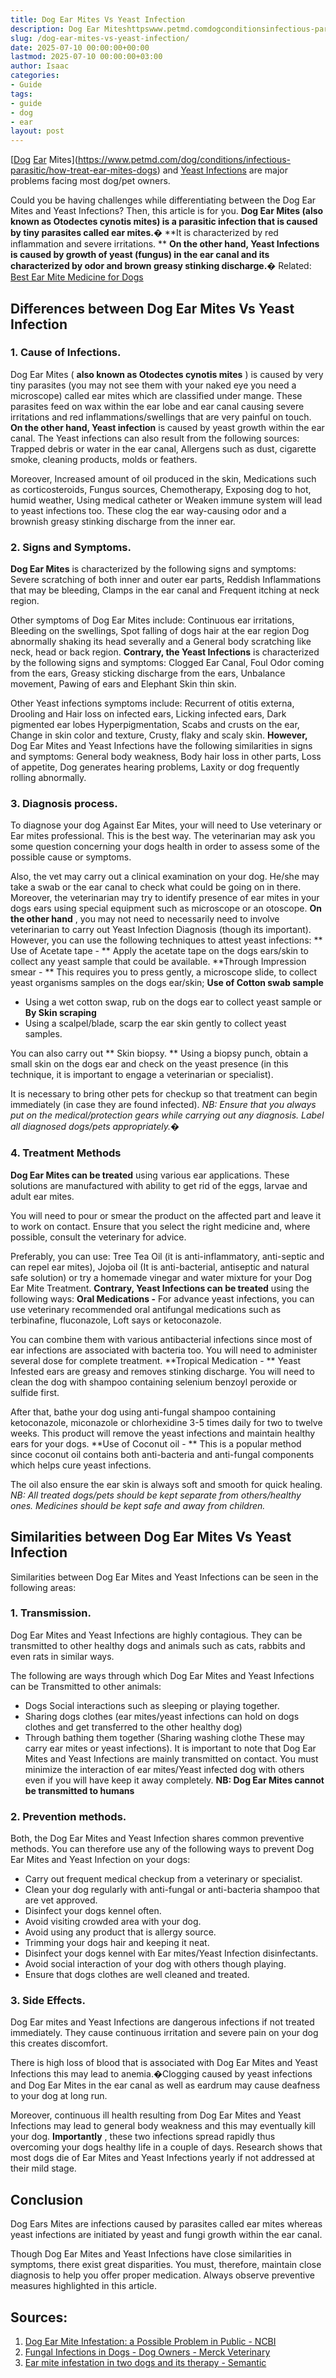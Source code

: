 ```yaml
---
title: Dog Ear Mites Vs Yeast Infection
description: Dog Ear Miteshttpswww.petmd.comdogconditionsinfectious-parasitichow-treat-ear-mites-dogs and Yeast Infections are major problems facing most dogpet owners....
slug: /dog-ear-mites-vs-yeast-infection/
date: 2025-07-10 00:00:00+00:00
lastmod: 2025-07-10 00:00:00+03:00
author: Isaac
categories:
- Guide
tags:
- guide
- dog
- ear
layout: post
---
```

[[Dog](https://pestpolicy.com/best-dog-backpack-carrier-for-hiking/) [Ear](https://pestpolicy.com/best-ear-mite-medicine-for-dogs/) Mites](https://www.petmd.com/dog/conditions/infectious-parasitic/how-treat-ear-mites-dogs)
and
[Yeast Infections](https://vcahospitals.com/know-your-pet/yeast-dermatitis-in-dogs)
are major problems facing most dog/pet owners.

Could you be having challenges while differentiating between the Dog Ear Mites and Yeast Infections? Then, this article is for you.
**Dog Ear Mites (also known as Otodectes cynotis mites) is a parasitic infection that is caused by tiny parasites called ear mites.�**
**It is characterized by red inflammation and severe irritations. **
**On the other hand, Yeast Infections is caused by growth of yeast (fungus) in the ear canal and its characterized by odor and brown greasy stinking discharge.�**
Related:
[Best Ear Mite Medicine for Dogs](https://pestpolicy.com/best-ear-mite-medicine-for-dogs/)
## Differences between Dog Ear Mites Vs Yeast Infection
### 1. Cause of Infections.
Dog Ear Mites (
**also known as Otodectes cynotis mites**
) is caused by very tiny parasites (you may not see them with your naked eye  you need a microscope) called ear mites which are classified under mange. These parasites feed on wax within the ear lobe and ear canal causing severe irritations and red inflammations/swellings that are very painful on touch.
**On the other hand, Yeast infection**
is caused by yeast growth within the ear canal. The Yeast infections can also result from the following sources: Trapped debris or water in the ear canal, Allergens such as dust, cigarette smoke, cleaning products, molds or feathers.

Moreover, Increased amount of oil produced in the skin, Medications such as corticosteroids, Fungus sources, Chemotherapy, Exposing dog to hot, humid weather, Using medical catheter or Weaken immune system will lead to yeast infections too. These clog the ear way-causing odor and a brownish greasy stinking discharge from the inner ear.
### 2. Signs and Symptoms.
**Dog Ear Mites**
is characterized by the following signs and symptoms: Severe scratching of both inner and outer ear parts, Reddish Inflammations that may be bleeding, Clamps in the ear canal and Frequent itching at neck region.

Other symptoms of Dog Ear Mites include: Continuous ear irritations, Bleeding on the swellings, Spot falling of dogs hair at the ear region Dog abnormally shaking its head severally and a General body scratching like neck, head or back region.
**Contrary, the Yeast Infections**
is characterized by the following signs and symptoms: Clogged Ear Canal, Foul Odor coming from the ears, Greasy sticking discharge from the ears, Unbalance movement, Pawing of ears and Elephant Skin  thin skin.

Other Yeast infections symptoms include: Recurrent of otitis externa, Drooling and Hair loss on infected ears, Licking infected ears, Dark pigmented ear lobes Hyperpigmentation, Scabs and crusts on the ear, Change in skin color and texture, Crusty, flaky and scaly skin.
**However,**
Dog Ear Mites and Yeast Infections have the following similarities in signs and symptoms: General body weakness, Body hair loss in other parts, Loss of appetite, Dog generates hearing problems, Laxity or dog frequently rolling abnormally.
### 3. Diagnosis process.
To diagnose your dog Against Ear Mites, your will need to Use veterinary or Ear mites professional. This is the best way. The veterinarian may ask you some question concerning your dogs health in order to assess some of the possible cause or symptoms.

Also, the vet may carry out a clinical examination on your dog. He/she may take a swab or the ear canal to check what could be going on in there. Moreover, the veterinarian may try to identify presence of ear mites in your dogs ears using special equipment such as microscope or an otoscope.
**On the other hand**
, you may not need to necessarily need to involve veterinarian to carry out Yeast Infection Diagnosis (though its important). However, you can use the following techniques to attest yeast infections:
** Use of Acetate tape - **
Apply the acetate tape on the dogs ears/skin to collect any yeast sample that could be available.
**Through Impression smear - **
This requires you to press gently, a microscope slide, to collect yeast organisms samples on the dogs ear/skin;
**Use of Cotton swab sample**
- Using a wet cotton swap, rub on the dogs ear to collect yeast sample or
**By Skin scraping**
- Using a scalpel/blade, scarp the ear skin gently to collect yeast samples.

You can also carry out
** Skin biopsy. **
Using a biopsy punch, obtain a small skin on the dogs ear and check on the yeast presence (in this technique, it is important to engage a veterinarian or specialist).

It is necessary to bring other pets for checkup so that treatment can begin immediately (in case they are found infected).
*NB: Ensure that you always put on the medical/protection gears while carrying out any diagnosis. Label all diagnosed dogs/pets appropriately.�*
### 4. Treatment Methods
**Dog Ear Mites can be treated**
using various ear applications. These solutions are manufactured with ability to get rid of the eggs, larvae and adult ear mites.

You will need to pour or smear the product on the affected part and leave it to work on contact. Ensure that you select the right medicine and, where possible, consult the veterinary for advice.

Preferably, you can use: Tree Tea Oil (it is anti-inflammatory, anti-septic and can repel ear mites), Jojoba oil (It is anti-bacterial, antiseptic and natural safe solution) or try a homemade vinegar and water mixture for your Dog Ear Mite Treatment.
**Contrary, Yeast Infections can be treated**
using the following ways:
**Oral Medications -**
For advance yeast infections, you can use veterinary recommended oral antifungal medications such as terbinafine, fluconazole, Loft says or ketoconazole.

You can combine them with various antibacterial infections since most of ear infections are associated with bacteria too. You will need to administer several dose for complete treatment.
**Tropical Medication - **
Yeast Infested ears are greasy and removes stinking discharge. You will need to clean the dog with shampoo containing selenium benzoyl peroxide or sulfide first.

After that, bathe your dog using anti-fungal shampoo containing ketoconazole, miconazole or chlorhexidine 3-5 times daily for two to twelve weeks. This product will remove the yeast infections and maintain healthy ears for your dogs.
**Use of Coconut oil - **
This is a popular method since coconut oil contains both anti-bacteria and anti-fungal components which helps cure yeast infections.

The oil also ensure the ear skin is always soft and smooth for quick healing.
*NB: All treated dogs/pets should be kept separate from others/healthy ones. Medicines should be kept safe and away from children.*
## Similarities between Dog Ear Mites Vs Yeast Infection
Similarities between Dog Ear Mites and Yeast Infections can be seen in the following areas:
### 1. Transmission.
Dog Ear Mites and Yeast Infections are highly contagious. They can be transmitted to other healthy dogs and animals such as cats, rabbits and even rats in similar ways.

The following are ways through which Dog Ear Mites and Yeast Infections can be Transmitted to other animals:
- Dogs Social interactions such as sleeping or playing together.
- Sharing dogs clothes (ear mites/yeast infections can hold on dogs clothes and get transferred to the other healthy dog)
- Through bathing them together (Sharing washing clothe  These may carry ear mites or yeast infections).
It is important to note that Dog Ear Mites and Yeast Infections are mainly transmitted on contact. You must minimize the interaction of ear mites/Yeast infected dog with others even if you will have keep it away completely.
**NB: Dog Ear Mites cannot be transmitted to humans**
### 2. Prevention methods.
Both, the Dog Ear Mites and Yeast Infection shares common preventive methods. You can therefore use any of the following ways to prevent Dog Ear Mites and Yeast Infection on your dogs:
- Carry out frequent medical checkup from a veterinary or specialist.
- Clean your dog regularly with anti-fungal or anti-bacteria shampoo that are vet approved.
- Disinfect your dogs kennel often.
- Avoid visiting crowded area with your dog.
- Avoid using any product that is allergy source.
- Trimming your dogs hair and keeping it neat.
- Disinfect your dogs kennel with Ear mites/Yeast Infection disinfectants.
- Avoid social interaction of your dog with others though playing.
- Ensure that dogs clothes are well cleaned and treated.
### 3. Side Effects.
Dog Ear mites and Yeast Infections are dangerous infections if not treated immediately. They cause continuous irritation and severe pain on your dog  this creates discomfort.

There is high loss of blood that is associated with Dog Ear Mites and Yeast Infections  this may lead to anemia.�Clogging caused by yeast infections and Dog Ear Mites in the ear canal as well as eardrum may cause deafness to your dog at long run.

Moreover, continuous ill health resulting from Dog Ear Mites and Yeast Infections may lead to general body weakness and this may eventually kill your dog.
**Importantly**
, these two infections spread rapidly thus overcoming your dogs healthy life in a couple of days. Research shows that most dogs die of Ear Mites and Yeast Infections yearly if not addressed at their mild stage.
## Conclusion
Dog Ears Mites are infections caused by parasites called ear mites whereas yeast infections are initiated by yeast and fungi growth within the ear canal.

Though Dog Ear Mites and Yeast Infections have close similarities in symptoms, there exist great disparities. You must, therefore, maintain close diagnosis to help you offer proper medication. Always observe preventive measures highlighted in this article.
## Sources:
1. [Dog Ear Mite Infestation: a Possible Problem in Public - NCBI](https://www.ncbi.nlm.nih.gov/pmc/articles/PMC3385579/)
2. [Fungal Infections in Dogs - Dog Owners - Merck Veterinary](https://www.merckvetmanual.com/dog-owners/disorders-affecting-multiple-body-systems-of-dogs/fungal-infections-in-dogs)
3. [Ear mite infestation in two dogs and its therapy - Semantic](https://pdfs.semanticscholar.org/d7de/fd2f45d76a05e38dce1153d104d26e2f0705.pdf)